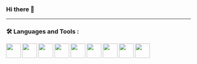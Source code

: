 ### Hi there 👋

---

### :hammer_and_wrench: Languages and Tools :
<div>
 <img src="https://cdn.jsdelivr.net/gh/devicons/devicon/icons/circleci/circleci-plain.svg" width="40"/>
 <img src="https://cdn.jsdelivr.net/gh/devicons/devicon/icons/gitlab/gitlab-original.svg" width="40"/> 
 <img src="https://cdn.jsdelivr.net/gh/devicons/devicon/icons/git/git-original.svg" width="40"/>
 <img src="https://cdn.jsdelivr.net/gh/devicons/devicon/icons/googlecloud/googlecloud-original.svg" width="40"/>
 <img src="https://cdn.jsdelivr.net/gh/devicons/devicon/icons/javascript/javascript-original.svg" width="40"/>
 <img src="https://cdn.jsdelivr.net/gh/devicons/devicon/icons/babel/babel-original.svg" width="40"/>
 <img src="https://cdn.jsdelivr.net/gh/devicons/devicon/icons/angularjs/angularjs-plain.svg" width="40"/>
 <img src="https://cdn.jsdelivr.net/gh/devicons/devicon/icons/firebase/firebase-plain.svg" width="40"/>
 <img src="https://cdn.jsdelivr.net/gh/devicons/devicon/icons/nextjs/nextjs-line.svg" width="40"/>
          
          
                                          
</div>
